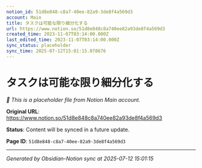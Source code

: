 ```yaml
---
notion_id: 51d8e848-c8a7-40ee-82a9-3de8f4a569d3
account: Main
title: タスクは可能な限り細分化する
url: https://www.notion.so/51d8e848c8a740ee82a93de8f4a569d3
created_time: 2023-11-07T03:14:00.000Z
last_edited_time: 2023-11-07T03:14:00.000Z
sync_status: placeholder
sync_time: 2025-07-12T15:01:15.078676
---
```


# タスクは可能な限り細分化する

*🔄 This is a placeholder file from Notion Main account.*

**Original URL**: https://www.notion.so/51d8e848c8a740ee82a93de8f4a569d3

**Status**: Content will be synced in a future update.

**Page ID**: `51d8e848-c8a7-40ee-82a9-3de8f4a569d3`

---

*Generated by Obsidian-Notion sync at 2025-07-12 15:01:15*
